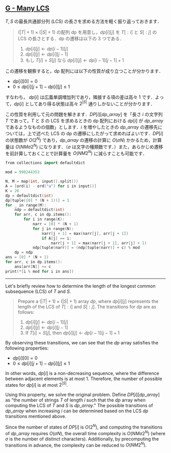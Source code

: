 ## [G - Many LCS](https://atcoder.jp/contests/abc391/tasks/abc391_g)


$T,S$ の最長共通部分列 (LCS) の長さを求める方法を軽く振り返っておきます．

> $(|T| + 1)\times (|S| + 1)$ の配列 dp を用意し，$dp[i][j]$ を $T[:i]$ と $S[:j]$ の LCS の長さとする．dp の遷移は以下の $3$ つである．
>
> 1. $dp[i][j] \gets dp[i−1][j]$
> 2. $dp[i][j] \gets dp[i][j−1]$
> 3. もし $T[i]=S[j]$ なら $dp[i][j] \gets dp[i−1][j−1]+1$

この遷移を観察すると，dp 配列には以下の性質が成り立つことが分かります．

* $dp[i][0] = 0$
* $0 \le dp[i][j+1]− dp[i][j] \le 1$

すなわち， $dp[i]$ は広義単調増加列であり，隣接する項の差は高々 $1$ です．よって，$dp[i]$ としてあり得る状態は高々 $2^{|S|}$ 通りしかないことが分かります．

この性質を利用して元の問題を解きます．$DP[i][dp\_array]$ を「長さ $i$ の文字列 $T$ であって，$T$ と $S$ の LCS を求めるときの dp 配列における $dp[i]$ が $dp\_array$ であるようなものの個数」とします．$i$ を増やしたときの $dp\_array$ の遷移先については，上で述べた LCS の dp の遷移にしたがって求めればよいです．$DP[i]$ の状態数が $O(2^N)$ であり，$dp\_array$ の遷移の計算に $O(\sigma N)$ かかるため，計算量は $O(NM\sigma 2^N)$ になります．（$\sigma$ は文字の種類数です．）また，あらかじめ遷移を前計算しておくことで計算量を $O(NM2^N)$ に減らすことも可能です．

```cpp
from collections import defaultdict

mod = 998244353

N, M = map(int, input().split())
A = [ord(i) - ord("a") for i in input()]
K = 26
dp = defaultdict(int)
dp[tuple([0] * (N + 1))] = 1
for _ in range(M):
    ndp = defaultdict(int)
    for arr, c in dp.items():
        for i in range(K):
            narr = [0] * (N + 1)
            for j in range(N):
                narr[j + 1] = max(narr[j], arr[j + 1])
                if A[j] == i:
                    narr[j + 1] = max(narr[j + 1], arr[j] + 1)
            ndp[tuple(narr)] = (ndp[tuple(narr)] + c) % mod
    dp = ndp
ans = [0] * (N + 1)
for arr, c in dp.items():
    ans[arr[N]] += c
print(*[i % mod for i in ans])

```

---


Let's briefly review how to determine the length of the longest common subsequence (LCS) of $T$ and $S$.

> Prepare a $(|T| + 1) \times (|S| + 1)$ array $dp$, where $dp[i][j]$ represents the length of the LCS of $T[:i]$ and $S[:j]$. The transitions for $dp$ are as follows:
>
> 1. $dp[i][j] \gets dp[i-1][j]$
> 2. $dp[i][j] \gets dp[i][j-1]$
> 3. If $T[i] = S[j]$, then $dp[i][j] \gets dp[i-1][j-1] + 1$

By observing these transitions, we can see that the $dp$ array satisfies the following properties:

- $dp[i][0] = 0$
- $0 \leq dp[i][j+1] - dp[i][j] \leq 1$

In other words, $dp[i]$ is a non-decreasing sequence, where the difference between adjacent elements is at most 1. Therefore, the number of possible states for $dp[i]$ is at most $2^{|S|}$.

Using this property, we solve the original problem. Define $DP[i][dp\_array]$ as "the number of strings $T$ of length $i$ such that the $dp$ array when computing the LCS of $T$ and $S$ is $dp\_array$." The possible transitions of $dp\_array$ when increasing $i$ can be determined based on the LCS $dp$ transitions mentioned above. 

Since the number of states of $DP[i]$ is $O(2^N)$, and computing the transitions of $dp\_array$ requires $O(\sigma N)$, the overall time complexity is $O(NM\sigma 2^N)$ (where $\sigma$ is the number of distinct characters). Additionally, by precomputing the transitions in advance, the complexity can be reduced to $O(NM2^N)$.
